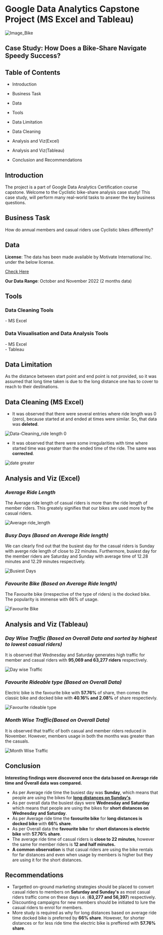 # Google Data Analytics Capstone Project (MS Excel and Tableau)
![Image_Bike](https://user-images.githubusercontent.com/119749518/211970785-a7ca2157-7010-42d0-8543-e4dea4be6c59.png)
<h2>Case Study: How Does a Bike-Share Navigate Speedy Success?</h2>

<h2>Table of Contents</h2>

- Introduction<br>

- Business Task<br>
- Data<br>
- Tools<br>
- Data Limitation<br>
- Data Cleaning <br>
- Analysis and Viz(Excel) <br>
- Analysis and Viz(Tableau) <br>
- Conclusion and Recommendations

<h2>Introduction</h2>
The project is a part of Google Data Analytics Certification course capstone.
Welcome to the Cyclistic bike-share analysis case study! This case study, will perform many real-world tasks to answer the key business questions.

<h2>Business Task</h2>  
<b></b>How do annual members and casual riders use Cyclistic bikes differently?

<h2>Data</h2>
<b>License</b>: The data has been made available by Motivate International Inc. under the below license.
  
[Check Here](https://www.divvybikes.com/data-license-agreement)

<b>Our Data Range</b>: October and November 2022 (2 months data)  
  
<h2>Tools</h2>
<h3>Data Cleaning Tools</h3>
- MS Excel<br>

<h3>Data Visualisation and Data Analysis Tools</h3>
- MS Excel<br>
- Tableau<br>

<h2>Data Limitation</h2>
As the distance between start point and end point is not provided, so it was assumed that long time taken is due to the long distance one has to cover to reach to their destinations.


<h2>Data Cleaning (MS Excel)</h2>

 - It was observed that there were several entries where ride length was 0 (zero), because started at and ended at times were similar. So, that data was <b>deleted</b>.

![Data-Cleaning_ride length 0](https://user-images.githubusercontent.com/119749518/212465117-54ed8505-9dfe-4f53-b8de-802061b0281a.png)

- It was observed that there were some irregularities with time where started time was greater than the ended time of the ride. The same was <b>corrected</b>.

![date greater](https://user-images.githubusercontent.com/119749518/212465365-cb3b9ad5-f863-4ae7-bb97-4769ea172887.png)

<h2>Analysis and Viz (Excel)</h2>

<h3><I>Average Ride Length</I></h3>
The Average ride length of casual riders is more than the ride length of member riders. This greately signifies that our bikes are used more by the casual riders.


![Average ride_length](https://user-images.githubusercontent.com/119749518/211985058-d8885540-5664-4136-bb39-8261bff26359.png)


<h3><I>Busy Days (Based on Average Ride length)</I></h3>
We can clearly find out that the busiest day for the casual riders is Sunday with averge ride length of close to 22 minutes. Furthermore, busiest day for the member riders are Saturday and Sunday with average time of 12.28 minutes and 12.29 minutes respectively.

![Busiest Days](https://user-images.githubusercontent.com/119749518/211985160-b544ca5d-6f93-487a-8df6-7e394a571873.png)


<h3><I>Favourite Bike (Based on Average Ride length)</I></h3>
The Favourite bike (irrespective of the type of riders) is the docked bike. The popularity is immense with 66% of usage.<br> 


![Favourite Bike](https://user-images.githubusercontent.com/119749518/211985211-4878c09c-bc2d-48bd-9dfa-33887ae136e2.png)


<h2>Analysis and Viz (Tableau)</h2>

<h3><I>Day Wise Traffic (Based on Overall Data and sorted by highest to lowest casual riders)</I></h3>
It is observed that Wednesday and Saturday generates high traffic for member and casual riders with <b>95,069 and 63,277 riders</b> respectively.

![Day wise Traffic](https://user-images.githubusercontent.com/119749518/212466578-54d55d8f-9e3c-45a0-8590-b9c310021b84.png)


<h3><I>Favourite Rideable type (Based on Overall Data)</I></h3>
Electric bike is the favourite bike with <b>57.76%</b> of share, then comes the classic bike and docked bike with <b>40.16% and 2.08%</b> of share respectievly.

![Favourite rideable type](https://user-images.githubusercontent.com/119749518/212466590-5e86e6b0-cb7b-4a4d-9e6a-01cf887d34eb.png)

<h3><I>Month Wise Traffic(Based on Overall Data)</I></h3>
It is observed that traffic of both casual and member riders reduced in November. However, members usage in both the months was greater than the casuals.

![Month Wise Traffic](https://user-images.githubusercontent.com/119749518/212467713-dc1927e7-0e62-49e3-b02f-cfd3ec7218de.png)


<h2>Conclusion</h2>
<b>Interesting findings were discovered once the data based on Average ride time and Overall data was compared.</b>

- As per Average ride time the busiest day was <b>Sunday</b>, which means that people are using the bikes for <b><u>long  distances on Sunday's</b></u>. 
- As per overall data the busiest days were <b>Wednesday and Saturday</b> which means that people are using the bikes for <b>short distances on Wednesday and Saturday</b>.
- As per Average ride time the <b>favourite bike</b> for <b>long distances is docked bike </b>with <b>66% share</b>.
- As per Overall data the <b>favourite bike</b> for <b>short distances is electric bike </b>with <b>57.76% share</b>.
- The average ride time of casual riders is <b>close to 22 minutes</b>, however the same for member riders is <b>12 and half minutes.</b>
- <b>A common observation</b> is that casual riders are using the bike rentals for far distances and even when usage by members is higher but they are using it for the short distances.

<h2>Recommendations</h2>

- Targetted on-ground marketing strategies should be placed to convert casual riders to members on <b>Saturday and Sunday's</b> as most casual riders traffic come on these days i.e. (<b>63,277 and 56,397</b>) respectively.
- Discounting campaigns for new members should be initiated to lure the casual riders to enrol for members.
- More study is required as why for long distances based on average ride time docked bike is preferred by <b>66% share</b>. However, for shorter distances or for less ride time the electric bike is preffered with <b>57.76% share</b>.


 
